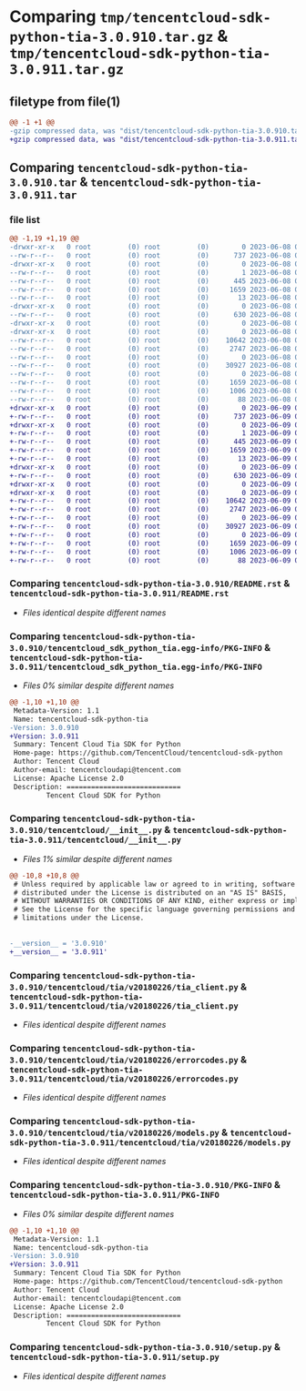 # Comparing `tmp/tencentcloud-sdk-python-tia-3.0.910.tar.gz` & `tmp/tencentcloud-sdk-python-tia-3.0.911.tar.gz`

## filetype from file(1)

```diff
@@ -1 +1 @@
-gzip compressed data, was "dist/tencentcloud-sdk-python-tia-3.0.910.tar", last modified: Thu Jun  8 09:22:25 2023, max compression
+gzip compressed data, was "dist/tencentcloud-sdk-python-tia-3.0.911.tar", last modified: Fri Jun  9 02:29:05 2023, max compression
```

## Comparing `tencentcloud-sdk-python-tia-3.0.910.tar` & `tencentcloud-sdk-python-tia-3.0.911.tar`

### file list

```diff
@@ -1,19 +1,19 @@
-drwxr-xr-x   0 root         (0) root         (0)        0 2023-06-08 09:22:25.000000 tencentcloud-sdk-python-tia-3.0.910/
--rw-r--r--   0 root         (0) root         (0)      737 2023-06-08 09:22:25.000000 tencentcloud-sdk-python-tia-3.0.910/README.rst
-drwxr-xr-x   0 root         (0) root         (0)        0 2023-06-08 09:22:25.000000 tencentcloud-sdk-python-tia-3.0.910/tencentcloud_sdk_python_tia.egg-info/
--rw-r--r--   0 root         (0) root         (0)        1 2023-06-08 09:22:25.000000 tencentcloud-sdk-python-tia-3.0.910/tencentcloud_sdk_python_tia.egg-info/dependency_links.txt
--rw-r--r--   0 root         (0) root         (0)      445 2023-06-08 09:22:25.000000 tencentcloud-sdk-python-tia-3.0.910/tencentcloud_sdk_python_tia.egg-info/SOURCES.txt
--rw-r--r--   0 root         (0) root         (0)     1659 2023-06-08 09:22:25.000000 tencentcloud-sdk-python-tia-3.0.910/tencentcloud_sdk_python_tia.egg-info/PKG-INFO
--rw-r--r--   0 root         (0) root         (0)       13 2023-06-08 09:22:25.000000 tencentcloud-sdk-python-tia-3.0.910/tencentcloud_sdk_python_tia.egg-info/top_level.txt
-drwxr-xr-x   0 root         (0) root         (0)        0 2023-06-08 09:22:25.000000 tencentcloud-sdk-python-tia-3.0.910/tencentcloud/
--rw-r--r--   0 root         (0) root         (0)      630 2023-06-08 09:22:25.000000 tencentcloud-sdk-python-tia-3.0.910/tencentcloud/__init__.py
-drwxr-xr-x   0 root         (0) root         (0)        0 2023-06-08 09:22:25.000000 tencentcloud-sdk-python-tia-3.0.910/tencentcloud/tia/
-drwxr-xr-x   0 root         (0) root         (0)        0 2023-06-08 09:22:25.000000 tencentcloud-sdk-python-tia-3.0.910/tencentcloud/tia/v20180226/
--rw-r--r--   0 root         (0) root         (0)    10642 2023-06-08 09:22:25.000000 tencentcloud-sdk-python-tia-3.0.910/tencentcloud/tia/v20180226/tia_client.py
--rw-r--r--   0 root         (0) root         (0)     2747 2023-06-08 09:22:25.000000 tencentcloud-sdk-python-tia-3.0.910/tencentcloud/tia/v20180226/errorcodes.py
--rw-r--r--   0 root         (0) root         (0)        0 2023-06-08 09:22:25.000000 tencentcloud-sdk-python-tia-3.0.910/tencentcloud/tia/v20180226/__init__.py
--rw-r--r--   0 root         (0) root         (0)    30927 2023-06-08 09:22:25.000000 tencentcloud-sdk-python-tia-3.0.910/tencentcloud/tia/v20180226/models.py
--rw-r--r--   0 root         (0) root         (0)        0 2023-06-08 09:22:25.000000 tencentcloud-sdk-python-tia-3.0.910/tencentcloud/tia/__init__.py
--rw-r--r--   0 root         (0) root         (0)     1659 2023-06-08 09:22:25.000000 tencentcloud-sdk-python-tia-3.0.910/PKG-INFO
--rw-r--r--   0 root         (0) root         (0)     1006 2023-06-08 09:22:25.000000 tencentcloud-sdk-python-tia-3.0.910/setup.py
--rw-r--r--   0 root         (0) root         (0)       88 2023-06-08 09:22:25.000000 tencentcloud-sdk-python-tia-3.0.910/setup.cfg
+drwxr-xr-x   0 root         (0) root         (0)        0 2023-06-09 02:29:05.000000 tencentcloud-sdk-python-tia-3.0.911/
+-rw-r--r--   0 root         (0) root         (0)      737 2023-06-09 02:29:05.000000 tencentcloud-sdk-python-tia-3.0.911/README.rst
+drwxr-xr-x   0 root         (0) root         (0)        0 2023-06-09 02:29:05.000000 tencentcloud-sdk-python-tia-3.0.911/tencentcloud_sdk_python_tia.egg-info/
+-rw-r--r--   0 root         (0) root         (0)        1 2023-06-09 02:29:05.000000 tencentcloud-sdk-python-tia-3.0.911/tencentcloud_sdk_python_tia.egg-info/dependency_links.txt
+-rw-r--r--   0 root         (0) root         (0)      445 2023-06-09 02:29:05.000000 tencentcloud-sdk-python-tia-3.0.911/tencentcloud_sdk_python_tia.egg-info/SOURCES.txt
+-rw-r--r--   0 root         (0) root         (0)     1659 2023-06-09 02:29:05.000000 tencentcloud-sdk-python-tia-3.0.911/tencentcloud_sdk_python_tia.egg-info/PKG-INFO
+-rw-r--r--   0 root         (0) root         (0)       13 2023-06-09 02:29:05.000000 tencentcloud-sdk-python-tia-3.0.911/tencentcloud_sdk_python_tia.egg-info/top_level.txt
+drwxr-xr-x   0 root         (0) root         (0)        0 2023-06-09 02:29:05.000000 tencentcloud-sdk-python-tia-3.0.911/tencentcloud/
+-rw-r--r--   0 root         (0) root         (0)      630 2023-06-09 02:29:05.000000 tencentcloud-sdk-python-tia-3.0.911/tencentcloud/__init__.py
+drwxr-xr-x   0 root         (0) root         (0)        0 2023-06-09 02:29:05.000000 tencentcloud-sdk-python-tia-3.0.911/tencentcloud/tia/
+drwxr-xr-x   0 root         (0) root         (0)        0 2023-06-09 02:29:05.000000 tencentcloud-sdk-python-tia-3.0.911/tencentcloud/tia/v20180226/
+-rw-r--r--   0 root         (0) root         (0)    10642 2023-06-09 02:29:05.000000 tencentcloud-sdk-python-tia-3.0.911/tencentcloud/tia/v20180226/tia_client.py
+-rw-r--r--   0 root         (0) root         (0)     2747 2023-06-09 02:29:05.000000 tencentcloud-sdk-python-tia-3.0.911/tencentcloud/tia/v20180226/errorcodes.py
+-rw-r--r--   0 root         (0) root         (0)        0 2023-06-09 02:29:05.000000 tencentcloud-sdk-python-tia-3.0.911/tencentcloud/tia/v20180226/__init__.py
+-rw-r--r--   0 root         (0) root         (0)    30927 2023-06-09 02:29:05.000000 tencentcloud-sdk-python-tia-3.0.911/tencentcloud/tia/v20180226/models.py
+-rw-r--r--   0 root         (0) root         (0)        0 2023-06-09 02:29:05.000000 tencentcloud-sdk-python-tia-3.0.911/tencentcloud/tia/__init__.py
+-rw-r--r--   0 root         (0) root         (0)     1659 2023-06-09 02:29:05.000000 tencentcloud-sdk-python-tia-3.0.911/PKG-INFO
+-rw-r--r--   0 root         (0) root         (0)     1006 2023-06-09 02:29:05.000000 tencentcloud-sdk-python-tia-3.0.911/setup.py
+-rw-r--r--   0 root         (0) root         (0)       88 2023-06-09 02:29:05.000000 tencentcloud-sdk-python-tia-3.0.911/setup.cfg
```

### Comparing `tencentcloud-sdk-python-tia-3.0.910/README.rst` & `tencentcloud-sdk-python-tia-3.0.911/README.rst`

 * *Files identical despite different names*

### Comparing `tencentcloud-sdk-python-tia-3.0.910/tencentcloud_sdk_python_tia.egg-info/PKG-INFO` & `tencentcloud-sdk-python-tia-3.0.911/tencentcloud_sdk_python_tia.egg-info/PKG-INFO`

 * *Files 0% similar despite different names*

```diff
@@ -1,10 +1,10 @@
 Metadata-Version: 1.1
 Name: tencentcloud-sdk-python-tia
-Version: 3.0.910
+Version: 3.0.911
 Summary: Tencent Cloud Tia SDK for Python
 Home-page: https://github.com/TencentCloud/tencentcloud-sdk-python
 Author: Tencent Cloud
 Author-email: tencentcloudapi@tencent.com
 License: Apache License 2.0
 Description: ============================
         Tencent Cloud SDK for Python
```

### Comparing `tencentcloud-sdk-python-tia-3.0.910/tencentcloud/__init__.py` & `tencentcloud-sdk-python-tia-3.0.911/tencentcloud/__init__.py`

 * *Files 1% similar despite different names*

```diff
@@ -10,8 +10,8 @@
 # Unless required by applicable law or agreed to in writing, software
 # distributed under the License is distributed on an "AS IS" BASIS,
 # WITHOUT WARRANTIES OR CONDITIONS OF ANY KIND, either express or implied.
 # See the License for the specific language governing permissions and
 # limitations under the License.
 
 
-__version__ = '3.0.910'
+__version__ = '3.0.911'
```

### Comparing `tencentcloud-sdk-python-tia-3.0.910/tencentcloud/tia/v20180226/tia_client.py` & `tencentcloud-sdk-python-tia-3.0.911/tencentcloud/tia/v20180226/tia_client.py`

 * *Files identical despite different names*

### Comparing `tencentcloud-sdk-python-tia-3.0.910/tencentcloud/tia/v20180226/errorcodes.py` & `tencentcloud-sdk-python-tia-3.0.911/tencentcloud/tia/v20180226/errorcodes.py`

 * *Files identical despite different names*

### Comparing `tencentcloud-sdk-python-tia-3.0.910/tencentcloud/tia/v20180226/models.py` & `tencentcloud-sdk-python-tia-3.0.911/tencentcloud/tia/v20180226/models.py`

 * *Files identical despite different names*

### Comparing `tencentcloud-sdk-python-tia-3.0.910/PKG-INFO` & `tencentcloud-sdk-python-tia-3.0.911/PKG-INFO`

 * *Files 0% similar despite different names*

```diff
@@ -1,10 +1,10 @@
 Metadata-Version: 1.1
 Name: tencentcloud-sdk-python-tia
-Version: 3.0.910
+Version: 3.0.911
 Summary: Tencent Cloud Tia SDK for Python
 Home-page: https://github.com/TencentCloud/tencentcloud-sdk-python
 Author: Tencent Cloud
 Author-email: tencentcloudapi@tencent.com
 License: Apache License 2.0
 Description: ============================
         Tencent Cloud SDK for Python
```

### Comparing `tencentcloud-sdk-python-tia-3.0.910/setup.py` & `tencentcloud-sdk-python-tia-3.0.911/setup.py`

 * *Files identical despite different names*

